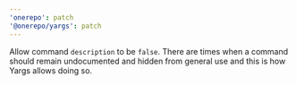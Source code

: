```yaml
---
'onerepo': patch
'@onerepo/yargs': patch
---
```


Allow command `description` to be `false`. There are times when a command should remain undocumented and hidden from general use and this is how Yargs allows doing so.
